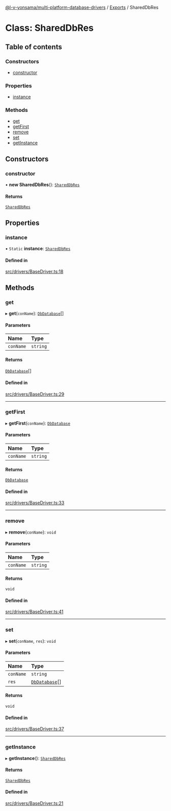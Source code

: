 [@l-v-yonsama/multi-platform-database-drivers](../README.md) / [Exports](../modules.md) / SharedDbRes

# Class: SharedDbRes

## Table of contents

### Constructors

- [constructor](SharedDbRes.md#constructor)

### Properties

- [instance](SharedDbRes.md#instance)

### Methods

- [get](SharedDbRes.md#get)
- [getFirst](SharedDbRes.md#getfirst)
- [remove](SharedDbRes.md#remove)
- [set](SharedDbRes.md#set)
- [getInstance](SharedDbRes.md#getinstance)

## Constructors

### constructor

• **new SharedDbRes**(): [`SharedDbRes`](SharedDbRes.md)

#### Returns

[`SharedDbRes`](SharedDbRes.md)

## Properties

### instance

▪ `Static` **instance**: [`SharedDbRes`](SharedDbRes.md)

#### Defined in

[src/drivers/BaseDriver.ts:18](https://github.com/l-v-yonsama/db-drivers/blob/62ab446334a28c22e801b7fc6c92525995d168ef/src/drivers/BaseDriver.ts#L18)

## Methods

### get

▸ **get**(`conName`): [`DbDatabase`](../modules.md#dbdatabase)[]

#### Parameters

| Name | Type |
| :------ | :------ |
| `conName` | `string` |

#### Returns

[`DbDatabase`](../modules.md#dbdatabase)[]

#### Defined in

[src/drivers/BaseDriver.ts:29](https://github.com/l-v-yonsama/db-drivers/blob/62ab446334a28c22e801b7fc6c92525995d168ef/src/drivers/BaseDriver.ts#L29)

___

### getFirst

▸ **getFirst**(`conName`): [`DbDatabase`](../modules.md#dbdatabase)

#### Parameters

| Name | Type |
| :------ | :------ |
| `conName` | `string` |

#### Returns

[`DbDatabase`](../modules.md#dbdatabase)

#### Defined in

[src/drivers/BaseDriver.ts:33](https://github.com/l-v-yonsama/db-drivers/blob/62ab446334a28c22e801b7fc6c92525995d168ef/src/drivers/BaseDriver.ts#L33)

___

### remove

▸ **remove**(`conName`): `void`

#### Parameters

| Name | Type |
| :------ | :------ |
| `conName` | `string` |

#### Returns

`void`

#### Defined in

[src/drivers/BaseDriver.ts:41](https://github.com/l-v-yonsama/db-drivers/blob/62ab446334a28c22e801b7fc6c92525995d168ef/src/drivers/BaseDriver.ts#L41)

___

### set

▸ **set**(`conName`, `res`): `void`

#### Parameters

| Name | Type |
| :------ | :------ |
| `conName` | `string` |
| `res` | [`DbDatabase`](../modules.md#dbdatabase)[] |

#### Returns

`void`

#### Defined in

[src/drivers/BaseDriver.ts:37](https://github.com/l-v-yonsama/db-drivers/blob/62ab446334a28c22e801b7fc6c92525995d168ef/src/drivers/BaseDriver.ts#L37)

___

### getInstance

▸ **getInstance**(): [`SharedDbRes`](SharedDbRes.md)

#### Returns

[`SharedDbRes`](SharedDbRes.md)

#### Defined in

[src/drivers/BaseDriver.ts:21](https://github.com/l-v-yonsama/db-drivers/blob/62ab446334a28c22e801b7fc6c92525995d168ef/src/drivers/BaseDriver.ts#L21)
